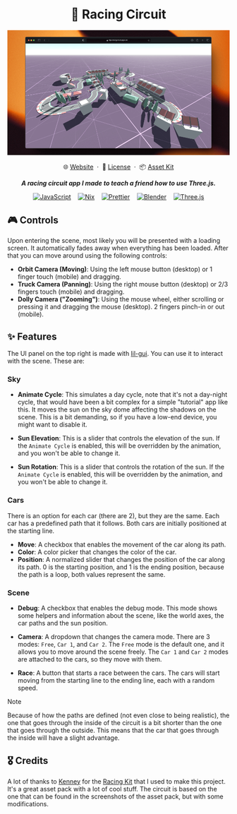 <div align="center">
  <h1>🏁 Racing Circuit</h1>
  <p></p>
</div>

<div align="center">
 <a href="https://racing-circuit.pages.dev">
    <img src="./.github/assets/preview.png" alt="Preview image of the project" />
  </a>
</div>

<p></p>

<div align="center">
  🌐 <a href="https://racing-circuit.pages.dev" target="_blank">Website</a>
  <span>&nbsp;·&nbsp;</span>
  🔑 <a href="https://github.com/iivvaannxx/racing-circuit?tab=MIT-1-ov-file#readme">License</a>
  <span>&nbsp;·&nbsp;</span>
  📦 <a href="https://kenney.nl/assets/racing-kit">Asset Kit</a>

  <p></p>
  <p><em><b>A racing circuit app I made to teach a friend how to use Three.js.</b></em></p>

  <p align="center">
    <a href="https://developer.mozilla.org/en-US/docs/Web/JavaScript"><img hspace="6" src="https://img.shields.io/badge/JavaScript-323330?style=for-the-badge&logo=javascript&logoColor=F7DF1E" alt="JavaScript"></a>
    <a href="https://nix.dev/tutorials/nix-language"><img hspace="6" src="https://img.shields.io/badge/NIX-5277C3.svg?style=for-the-badge&amp;logo=NixOS&amp;logoColor=white" alt="Nix"></a>
    <a href="https://prettier.io"><img hspace="6" src="https://img.shields.io/badge/prettier-1A2C34?style=for-the-badge&amp;logo=prettier&amp;logoColor=F7BA3E" alt="Prettier"></a>
    <a href="https://blender.org"><img hspace="6" src="https://img.shields.io/badge/blender-%23F5792A.svg?style=for-the-badge&amp;logo=blender&amp;logoColor=white" alt="Blender"></a>
  <a href="https://threejs.org"><img hspace="6" src="https://img.shields.io/badge/three.js-white?style=for-the-badge&amp;logo=threedotjs&amp;logoColor=black&amp;logoWidth=16" alt="Three.js"></a>
  </p>
</div>

## 🎮 Controls

Upon entering the scene, most likely you will be presented with a loading screen. It automatically fades away when everything has been loaded. After that you can move around using the following controls: 

- **Orbit Camera (Moving)**: Using the left mouse button (desktop) or 1 finger touch (mobile) and dragging.
- **Truck Camera (Panning)**: Using the right mouse button (desktop) or 2/3 fingers touch (mobile) and dragging.
- **Dolly Camera ("Zooming")**: Using the mouse wheel, either scrolling or pressing it and dragging the mouse (desktop). 2 fingers pinch-in or out (mobile).


## ✨ Features

The UI panel on the top right is made with [lil-gui](https://github.com/georgealways/lil-gui). You can use it to interact with the scene. These are:

### Sky

 - **Animate Cycle**: This simulates a day cycle, note that it's not a day-night cycle, that would have been a bit complex for a simple "tutorial" app like this. It moves the sun on the sky dome affecting the shadows on the scene. This is a bit demanding, so if you have a low-end device, you might want to disable it.

 - **Sun Elevation**: This is a slider that controls the elevation of the sun. If the `Animate Cycle` is enabled, this will be overridden by the animation, and you won't be able to change it.

 - **Sun Rotation**: This is a slider that controls the rotation of the sun. If the `Animate Cycle` is enabled, this will be overridden by the animation, and you won't be able to change it.

### Cars

There is an option for each car (there are 2), but they are the same. Each car has a predefined path that it follows. Both cars are initially positioned at the starting line.

- **Move**: A checkbox that enables the movement of the car along its path.
- **Color**: A color picker that changes the color of the car.
- **Position**: A normalized slider that changes the position of the car along its path. 0 is the starting position, and 1 is the ending position, because the path is a loop, both values represent the same. 

### Scene

- **Debug**: A checkbox that enables the debug mode. This mode shows some helpers and information about the scene, like the world axes, the car paths and the sun position.

- **Camera**: A dropdown that changes the camera mode. There are 3 modes: `Free`, `Car 1`, and `Car 2`. The `Free` mode is the default one, and it allows you to move around the scene freely. The `Car 1` and `Car 2` modes are attached to the cars, so they move with them.

- **Race**: A button that starts a race between the cars. The cars will start moving from the starting line to the ending line, each with a random speed.

> [!NOTE]
> Because of how the paths are defined (not even close to being realistic), the one that goes through the inside of the circuit is a bit shorter than the one that goes through the outside. This means that the car that goes through the inside will have a slight advantage.

## 🎖️ Credits

A lot of thanks to [Kenney](https://kenney.nl) for the [Racing Kit](https://kenney.nl/assets/racing-kit) that I used to make this project. It's a great asset pack with a lot of cool stuff. The circuit is based on the one that can be found in the screenshots of the asset pack, but with some modifications.